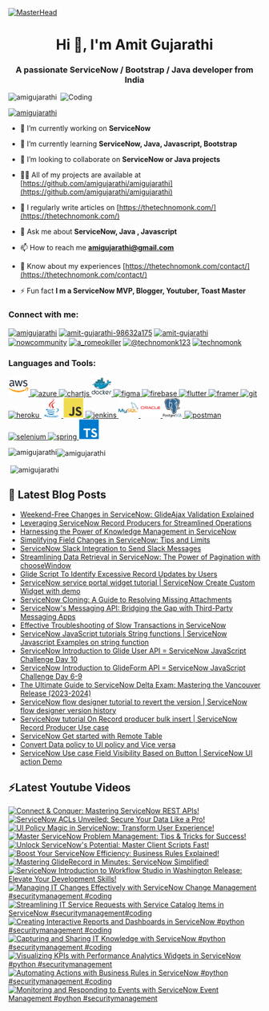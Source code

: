 
[![MasterHead](https://i.gifer.com/origin/22/22657b8a577f858827c5d46dac32cf53.gif)](https://amigujarathi.io)

<h1 align="center">Hi 👋, I'm Amit Gujarathi</h1>
<h3 align="center">A passionate ServiceNow / Bootstrap / Java developer from India</h3>
<img align="right" alt="Coding" width="400" src="https://cdn.filestackcontent.com/efbSR18hT5uRKuo0zoMA">

<p align="left"> <img src="https://komarev.com/ghpvc/?username=amigujarathi&label=Profile%20views&color=0e75b6&style=flat" alt="amigujarathi" /> </p>

<p align="left"> <a href="https://twitter.com/amigujarathi" target="blank"><img src="https://img.shields.io/twitter/follow/amigujarathi?logo=twitter&style=for-the-badge" alt="amigujarathi" /></a> </p>

- 🔭 I’m currently working on **ServiceNow**

- 🌱 I’m currently learning **ServiceNow, Java, Javascript, Bootstrap**

- 👯 I’m looking to collaborate on **ServiceNow or Java projects**

- 👨‍💻 All of my projects are available at [https://github.com/amigujarathi/amigujarathi](https://github.com/amigujarathi/amigujarathi)

- 📝 I regularly write articles on [https://thetechnomonk.com/](https://thetechnomonk.com/)

- 💬 Ask me about **ServiceNow, Java , Javascript**

- 📫 How to reach me **amigujarathi@gmail.com**

- 📄 Know about my experiences [https://thetechnomonk.com/contact/](https://thetechnomonk.com/contact/)

- ⚡ Fun fact **I m a ServiceNow MVP, Blogger, Youtuber, Toast Master**

<h3 align="left">Connect with me:</h3>
<p align="left">
<a href="https://twitter.com/amigujarathi" target="blank"><img align="center" src="https://raw.githubusercontent.com/rahuldkjain/github-profile-readme-generator/master/src/images/icons/Social/twitter.svg" alt="amigujarathi" height="30" width="40" /></a>
<a href="https://linkedin.com/in/amit-gujarathi-98632a175" target="blank"><img align="center" src="https://raw.githubusercontent.com/rahuldkjain/github-profile-readme-generator/master/src/images/icons/Social/linked-in-alt.svg" alt="amit-gujarathi-98632a175" height="30" width="40" /></a>
<a href="https://stackoverflow.com/users/amit-gujarathi" target="blank"><img align="center" src="https://raw.githubusercontent.com/rahuldkjain/github-profile-readme-generator/master/src/images/icons/Social/stack-overflow.svg" alt="amit-gujarathi" height="30" width="40" /></a>
<a href="https://www.servicenow.com/community/user/viewprofilepage/user-id/265565" target="blank"><img align="center" src="https://raw.githubusercontent.com/rahuldkjain/github-profile-readme-generator/master/src/images/icons/Social/codesandbox.svg" alt="nowcommunity" height="30" width="40" /></a>
<a href="https://instagram.com/a_romeokiller" target="blank"><img align="center" src="https://raw.githubusercontent.com/rahuldkjain/github-profile-readme-generator/master/src/images/icons/Social/instagram.svg" alt="a_romeokiller" height="30" width="40" /></a>
<a href="https://medium.com/@technomonk123" target="blank"><img align="center" src="https://raw.githubusercontent.com/rahuldkjain/github-profile-readme-generator/master/src/images/icons/Social/medium.svg" alt="@technomonk123" height="30" width="40" /></a>
<a href="https://www.youtube.com/c/technomonk" target="blank"><img align="center" src="https://raw.githubusercontent.com/rahuldkjain/github-profile-readme-generator/master/src/images/icons/Social/youtube.svg" alt="technomonk" height="30" width="40" /></a>
</p>

<h3 align="left">Languages and Tools:</h3>
<p align="left"> <a href="https://aws.amazon.com" target="_blank" rel="noreferrer"> <img src="https://raw.githubusercontent.com/devicons/devicon/master/icons/amazonwebservices/amazonwebservices-original-wordmark.svg" alt="aws" width="40" height="40"/> </a> <a href="https://azure.microsoft.com/en-in/" target="_blank" rel="noreferrer"> <img src="https://www.vectorlogo.zone/logos/microsoft_azure/microsoft_azure-icon.svg" alt="azure" width="40" height="40"/> </a> <a href="https://www.chartjs.org" target="_blank" rel="noreferrer"> <img src="https://www.chartjs.org/media/logo-title.svg" alt="chartjs" width="40" height="40"/> </a> <a href="https://www.docker.com/" target="_blank" rel="noreferrer"> <img src="https://raw.githubusercontent.com/devicons/devicon/master/icons/docker/docker-original-wordmark.svg" alt="docker" width="40" height="40"/> </a> <a href="https://www.figma.com/" target="_blank" rel="noreferrer"> <img src="https://www.vectorlogo.zone/logos/figma/figma-icon.svg" alt="figma" width="40" height="40"/> </a> <a href="https://firebase.google.com/" target="_blank" rel="noreferrer"> <img src="https://www.vectorlogo.zone/logos/firebase/firebase-icon.svg" alt="firebase" width="40" height="40"/> </a> <a href="https://flutter.dev" target="_blank" rel="noreferrer"> <img src="https://www.vectorlogo.zone/logos/flutterio/flutterio-icon.svg" alt="flutter" width="40" height="40"/> </a> <a href="https://www.framer.com/" target="_blank" rel="noreferrer"> <img src="https://www.vectorlogo.zone/logos/framer/framer-icon.svg" alt="framer" width="40" height="40"/> </a> <a href="https://git-scm.com/" target="_blank" rel="noreferrer"> <img src="https://www.vectorlogo.zone/logos/git-scm/git-scm-icon.svg" alt="git" width="40" height="40"/> </a> <a href="https://heroku.com" target="_blank" rel="noreferrer"> <img src="https://www.vectorlogo.zone/logos/heroku/heroku-icon.svg" alt="heroku" width="40" height="40"/> </a> <a href="https://www.java.com" target="_blank" rel="noreferrer"> <img src="https://raw.githubusercontent.com/devicons/devicon/master/icons/java/java-original.svg" alt="java" width="40" height="40"/> </a> <a href="https://developer.mozilla.org/en-US/docs/Web/JavaScript" target="_blank" rel="noreferrer"> <img src="https://raw.githubusercontent.com/devicons/devicon/master/icons/javascript/javascript-original.svg" alt="javascript" width="40" height="40"/> </a> <a href="https://www.jenkins.io" target="_blank" rel="noreferrer"> <img src="https://www.vectorlogo.zone/logos/jenkins/jenkins-icon.svg" alt="jenkins" width="40" height="40"/> </a> <a href="https://www.mysql.com/" target="_blank" rel="noreferrer"> <img src="https://raw.githubusercontent.com/devicons/devicon/master/icons/mysql/mysql-original-wordmark.svg" alt="mysql" width="40" height="40"/> </a> <a href="https://www.oracle.com/" target="_blank" rel="noreferrer"> <img src="https://raw.githubusercontent.com/devicons/devicon/master/icons/oracle/oracle-original.svg" alt="oracle" width="40" height="40"/> </a> <a href="https://www.postgresql.org" target="_blank" rel="noreferrer"> <img src="https://raw.githubusercontent.com/devicons/devicon/master/icons/postgresql/postgresql-original-wordmark.svg" alt="postgresql" width="40" height="40"/> </a> <a href="https://postman.com" target="_blank" rel="noreferrer"> <img src="https://www.vectorlogo.zone/logos/getpostman/getpostman-icon.svg" alt="postman" width="40" height="40"/> </a> <a href="https://www.selenium.dev" target="_blank" rel="noreferrer"> <img src="https://raw.githubusercontent.com/detain/svg-logos/780f25886640cef088af994181646db2f6b1a3f8/svg/selenium-logo.svg" alt="selenium" width="40" height="40"/> </a> <a href="https://spring.io/" target="_blank" rel="noreferrer"> <img src="https://www.vectorlogo.zone/logos/springio/springio-icon.svg" alt="spring" width="40" height="40"/> </a> <a href="https://www.typescriptlang.org/" target="_blank" rel="noreferrer"> <img src="https://raw.githubusercontent.com/devicons/devicon/master/icons/typescript/typescript-original.svg" alt="typescript" width="40" height="40"/> </a> </p>



<p><img align="left" src="https://github-readme-stats.vercel.app/api/top-langs?username=amigujarathi&show_icons=true&locale=en&layout=compact" alt="amigujarathi" /></p>
<p><img align="center" src="https://github-readme-streak-stats.herokuapp.com/?user=amigujarathi&" alt="amigujarathi" /></p>
<p>&nbsp;<img align="center" src="https://github-readme-stats.vercel.app/api?username=amigujarathi&show_icons=true&locale=en" alt="amigujarathi" /></p>


## 📕 Latest Blog Posts
<!-- BLOG-POST-LIST:START -->
- [Weekend-Free Changes in ServiceNow: GlideAjax Validation Explained](https://www.servicenow.com/community/itsm-articles/weekend-free-changes-in-servicenow-glideajax-validation/ta-p/2890616)
- [Leveraging ServiceNow Record Producers for Streamlined Operations](https://www.servicenow.com/community/itsm-articles/leveraging-servicenow-record-producers-for-streamlined/ta-p/2877121)
- [Harnessing the Power of Knowledge Management in ServiceNow](https://www.servicenow.com/community/itsm-articles/harnessing-the-power-of-knowledge-management-in-servicenow/ta-p/2858772)
- [Simplifying Field Changes in ServiceNow: Tips and Limits](https://www.servicenow.com/community/developer-articles/simplifying-field-changes-in-servicenow-tips-and-limits/ta-p/2855767)
- [ServiceNow Slack Integration to Send Slack Messages](https://www.servicenow.com/community/developer-articles/servicenow-slack-integration-to-send-slack-messages/ta-p/2837954)
- [Streamlining Data Retrieval in ServiceNow: The Power of Pagination with chooseWindow](https://www.servicenow.com/community/developer-articles/streamlining-data-retrieval-in-servicenow-the-power-of/ta-p/2827351)
- [Glide Script To Identify Excessive Record Updates by Users](https://www.servicenow.com/community/developer-articles/glide-script-to-identify-excessive-record-updates-by-users/ta-p/2827660)
- [ServiceNow service portal widget tutorial | ServiceNow Create Custom Widget with demo](https://www.servicenow.com/community/developer-articles/servicenow-service-portal-widget-tutorial-servicenow-create/ta-p/2373674)
- [ServiceNow Cloning: A Guide to Resolving Missing Attachments](https://www.servicenow.com/community/developer-articles/servicenow-cloning-a-guide-to-resolving-missing-attachments/ta-p/2759058)
- [ServiceNow&#39;s Messaging API: Bridging the Gap with Third-Party Messaging Apps](https://www.servicenow.com/community/developer-articles/servicenow-s-messaging-api-bridging-the-gap-with-third-party/ta-p/2670861)
- [Effective Troubleshooting of Slow Transactions in ServiceNow](https://www.servicenow.com/community/developer-articles/effective-troubleshooting-of-slow-transactions-in-servicenow/ta-p/2748206)
- [ServiceNow JavaScript tutorials String functions | ServiceNow Javascript Examples on string function](https://www.servicenow.com/community/developer-articles/servicenow-javascript-tutorials-string-functions-servicenow/ta-p/2373677)
- [ServiceNow Introduction to Glide User API = ServiceNow JavaScript Challenge Day 10](https://www.servicenow.com/community/developer-articles/servicenow-introduction-to-glide-user-api-servicenow-javascript/ta-p/2388703)
- [ServiceNow Introduction to GlideForm API = ServiceNow JavaScript Challenge Day 6-9](https://www.servicenow.com/community/developer-articles/servicenow-introduction-to-glideform-api-servicenow-javascript/ta-p/2388700)
- [The Ultimate Guide to ServiceNow Delta Exam: Mastering the Vancouver Release &lpar;2023-2024&rpar;](https://www.servicenow.com/community/community-resources/the-ultimate-guide-to-servicenow-delta-exam-mastering-the/ta-p/2733371)
- [ServiceNow flow designer tutorial to revert the version | ServiceNow flow designer version history](https://www.servicenow.com/community/developer-articles/servicenow-flow-designer-tutorial-to-revert-the-version/ta-p/2373668)
- [ServiceNow tutorial On Record producer bulk insert | ServiceNow Record Producer Use case](https://www.servicenow.com/community/developer-articles/servicenow-tutorial-on-record-producer-bulk-insert-servicenow/ta-p/2373662)
- [ServiceNow Get started with Remote Table](https://www.servicenow.com/community/developer-articles/servicenow-get-started-with-remote-table/ta-p/2373659)
- [Convert Data policy to UI policy and Vice versa](https://www.servicenow.com/community/developer-articles/convert-data-policy-to-ui-policy-and-vice-versa/ta-p/2367689)
- [ServiceNow Use case Field Visibility Based on Button | ServiceNow UI action Demo](https://www.servicenow.com/community/developer-articles/servicenow-use-case-field-visibility-based-on-button-servicenow/ta-p/2362758)
<!-- BLOG-POST-LIST:END -->


## ⚡Latest Youtube Videos

<!-- BEGIN YOUTUBE-CARDS -->
[![Connect & Conquer: Mastering ServiceNow REST APIs!](https://ytcards.demolab.com/?id=XaseWHSgjK0&title=Connect+%26+Conquer%3A+Mastering+ServiceNow+REST+APIs%21&lang=en&timestamp=1712601021&background_color=%230d1117&title_color=%23ffffff&stats_color=%23dedede&max_title_lines=1&width=250&border_radius=5 "Connect & Conquer: Mastering ServiceNow REST APIs!")](https://www.youtube.com/watch?v=XaseWHSgjK0)
[![ServiceNow ACLs Unveiled: Secure Your Data Like a Pro!](https://ytcards.demolab.com/?id=nZn21HQusow&title=ServiceNow+ACLs+Unveiled%3A+Secure+Your+Data+Like+a+Pro%21&lang=en&timestamp=1712514636&background_color=%230d1117&title_color=%23ffffff&stats_color=%23dedede&max_title_lines=1&width=250&border_radius=5 "ServiceNow ACLs Unveiled: Secure Your Data Like a Pro!")](https://www.youtube.com/watch?v=nZn21HQusow)
[![UI Policy Magic in ServiceNow: Transform User Experience!](https://ytcards.demolab.com/?id=Iu4KOZGO8-g&title=UI+Policy+Magic+in+ServiceNow%3A+Transform+User+Experience%21&lang=en&timestamp=1712255421&background_color=%230d1117&title_color=%23ffffff&stats_color=%23dedede&max_title_lines=1&width=250&border_radius=5 "UI Policy Magic in ServiceNow: Transform User Experience!")](https://www.youtube.com/watch?v=Iu4KOZGO8-g)
[![Master ServiceNow Problem Management: Tips & Tricks for Success!](https://ytcards.demolab.com/?id=OBcRIsaK_rQ&title=Master+ServiceNow+Problem+Management%3A+Tips+%26+Tricks+for+Success%21&lang=en&timestamp=1712241025&background_color=%230d1117&title_color=%23ffffff&stats_color=%23dedede&max_title_lines=1&width=250&border_radius=5 "Master ServiceNow Problem Management: Tips & Tricks for Success!")](https://www.youtube.com/watch?v=OBcRIsaK_rQ)
[![Unlock ServiceNow's Potential: Master Client Scripts Fast!](https://ytcards.demolab.com/?id=zKaapYL0jc4&title=Unlock+ServiceNow%27s+Potential%3A+Master+Client+Scripts+Fast%21&lang=en&timestamp=1712082644&background_color=%230d1117&title_color=%23ffffff&stats_color=%23dedede&max_title_lines=1&width=250&border_radius=5 "Unlock ServiceNow's Potential: Master Client Scripts Fast!")](https://www.youtube.com/watch?v=zKaapYL0jc4)
[![Boost Your ServiceNow Efficiency: Business Rules Explained!](https://ytcards.demolab.com/?id=O5_kSI6ngyM&title=Boost+Your+ServiceNow+Efficiency%3A+Business+Rules+Explained%21&lang=en&timestamp=1711996216&background_color=%230d1117&title_color=%23ffffff&stats_color=%23dedede&max_title_lines=1&width=250&border_radius=5 "Boost Your ServiceNow Efficiency: Business Rules Explained!")](https://www.youtube.com/watch?v=O5_kSI6ngyM)
[![Mastering GlideRecord in Minutes: ServiceNow Simplified!](https://ytcards.demolab.com/?id=zofor2juA-I&title=Mastering+GlideRecord+in+Minutes%3A+ServiceNow+Simplified%21&lang=en&timestamp=1711945822&background_color=%230d1117&title_color=%23ffffff&stats_color=%23dedede&max_title_lines=1&width=250&border_radius=5 "Mastering GlideRecord in Minutes: ServiceNow Simplified!")](https://www.youtube.com/watch?v=zofor2juA-I)
[![ServiceNow Introduction to Workflow Studio in Washington Release: Elevate Your Development Skills!](https://ytcards.demolab.com/?id=8_et-DtX4RI&title=ServiceNow+Introduction+to+Workflow+Studio+in+Washington+Release%3A+Elevate+Your+Development+Skills%21&lang=en&timestamp=1711722607&background_color=%230d1117&title_color=%23ffffff&stats_color=%23dedede&max_title_lines=1&width=250&border_radius=5 "ServiceNow Introduction to Workflow Studio in Washington Release: Elevate Your Development Skills!")](https://www.youtube.com/watch?v=8_et-DtX4RI)
[![Managing IT Changes Effectively with ServiceNow Change Management  #securitymanagement #coding](https://ytcards.demolab.com/?id=jb1Y2ATobJk&title=Managing+IT+Changes+Effectively+with+ServiceNow+Change+Management++%23securitymanagement+%23coding&lang=en&timestamp=1711686625&background_color=%230d1117&title_color=%23ffffff&stats_color=%23dedede&max_title_lines=1&width=250&border_radius=5 "Managing IT Changes Effectively with ServiceNow Change Management  #securitymanagement #coding")](https://www.youtube.com/watch?v=jb1Y2ATobJk)
[![Streamlining IT Service Requests with Service Catalog Items in ServiceNow #securitymanagement#coding](https://ytcards.demolab.com/?id=TxY0IJiRGfw&title=Streamlining+IT+Service+Requests+with+Service+Catalog+Items+in+ServiceNow+%23securitymanagement%23coding&lang=en&timestamp=1711600209&background_color=%230d1117&title_color=%23ffffff&stats_color=%23dedede&max_title_lines=1&width=250&border_radius=5 "Streamlining IT Service Requests with Service Catalog Items in ServiceNow #securitymanagement#coding")](https://www.youtube.com/watch?v=TxY0IJiRGfw)
[![Creating Interactive Reports and Dashboards in ServiceNow #python #securitymanagement #coding](https://ytcards.demolab.com/?id=yjf6sgDpGVE&title=Creating+Interactive+Reports+and+Dashboards+in+ServiceNow+%23python+%23securitymanagement+%23coding&lang=en&timestamp=1711513831&background_color=%230d1117&title_color=%23ffffff&stats_color=%23dedede&max_title_lines=1&width=250&border_radius=5 "Creating Interactive Reports and Dashboards in ServiceNow #python #securitymanagement #coding")](https://www.youtube.com/watch?v=yjf6sgDpGVE)
[![Capturing and Sharing IT Knowledge with ServiceNow #python #securitymanagement #coding](https://ytcards.demolab.com/?id=0xAiiCMVqtU&title=Capturing+and+Sharing+IT+Knowledge+with+ServiceNow+%23python+%23securitymanagement+%23coding&lang=en&timestamp=1711427401&background_color=%230d1117&title_color=%23ffffff&stats_color=%23dedede&max_title_lines=1&width=250&border_radius=5 "Capturing and Sharing IT Knowledge with ServiceNow #python #securitymanagement #coding")](https://www.youtube.com/watch?v=0xAiiCMVqtU)
[![Visualizing KPIs with Performance Analytics Widgets in ServiceNow #python #securitymanagement](https://ytcards.demolab.com/?id=3bTakpAXpy4&title=Visualizing+KPIs+with+Performance+Analytics+Widgets+in+ServiceNow+%23python+%23securitymanagement&lang=en&timestamp=1711341002&background_color=%230d1117&title_color=%23ffffff&stats_color=%23dedede&max_title_lines=1&width=250&border_radius=5 "Visualizing KPIs with Performance Analytics Widgets in ServiceNow #python #securitymanagement")](https://www.youtube.com/watch?v=3bTakpAXpy4)
[![Automating Actions with Business Rules in ServiceNow #python #securitymanagement #coding](https://ytcards.demolab.com/?id=1GDBan4gnwc&title=Automating+Actions+with+Business+Rules+in+ServiceNow+%23python+%23securitymanagement+%23coding&lang=en&timestamp=1711254601&background_color=%230d1117&title_color=%23ffffff&stats_color=%23dedede&max_title_lines=1&width=250&border_radius=5 "Automating Actions with Business Rules in ServiceNow #python #securitymanagement #coding")](https://www.youtube.com/watch?v=1GDBan4gnwc)
[![Monitoring and Responding to Events with ServiceNow Event Management #python #securitymanagement](https://ytcards.demolab.com/?id=SNwdZh03I20&title=Monitoring+and+Responding+to+Events+with+ServiceNow+Event+Management+%23python+%23securitymanagement&lang=en&timestamp=1711168214&background_color=%230d1117&title_color=%23ffffff&stats_color=%23dedede&max_title_lines=1&width=250&border_radius=5 "Monitoring and Responding to Events with ServiceNow Event Management #python #securitymanagement")](https://www.youtube.com/watch?v=SNwdZh03I20)
<!-- END YOUTUBE-CARDS -->

